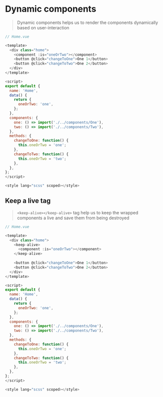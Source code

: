 # Dynamic components
> Dynamic components helps us to render the components dynamically based on user-interaction

```js
// Home.vue

<template>
  <div class="home">
    <component :is="oneOrTwo"></component>
    <button @click="changeToOne">One 1</button>
    <button @click="changeToTwo">One 2</button>
  </div>
</template>

<script>
export default {
  name: 'Home',
  data() {
    return {
      oneOrTwo: 'one',
    };
  },
  components: {
    one: () => import('./../components/One'),
    two: () => import('./../components/Two'),
  },
  methods: {
    changeToOne: function() {
      this.oneOrTwo = 'one';
    },
    changeToTwo: function() {
      this.oneOrTwo = 'two';
    },
  },
};
</script>

<style lang="scss" scoped></style>
```
## Keep a live tag
> `<keep-alive></keep-alive>` tag help us to keep the wrapped components a live and save them from being destroyed


```js
// Home.vue

<template>
  <div class="home">
    <keep-alive>
      <component :is="oneOrTwo"></component>
    </keep-alive>
    
    <button @click="changeToOne">One 1</button>
    <button @click="changeToTwo">One 2</button>
  </div>
</template>

<script>
export default {
  name: 'Home',
  data() {
    return {
      oneOrTwo: 'one',
    };
  },
  components: {
    one: () => import('./../components/One'),
    two: () => import('./../components/Two'),
  },
  methods: {
    changeToOne: function() {
      this.oneOrTwo = 'one';
    },
    changeToTwo: function() {
      this.oneOrTwo = 'two';
    },
  },
};
</script>

<style lang="scss" scoped></style>
```